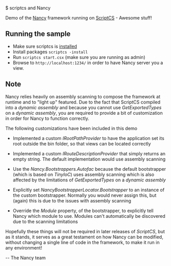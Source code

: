 $ scriptcs and Nancy

Demo of the [Nancy](http://nancyfx.org) framework running on [ScriptCS](https://github.com/scriptcs/scriptcs) - Awesome stuff!

## Running the sample

* Make sure scriptcs is [installed](https://github.com/scriptcs/scriptcs-samples/blob/master/README.md)
* Install packages `scriptcs -install`
* Run `scriptcs start.csx` (make sure you are running as admin)
* Browse to `http://localhost:1234/` in order to have Nancy server you a view.

## Note
Nancy relies heavily on assembly scanning to compose the framework at runtime and to "light up" featured. Due to the fact that ScriptCS compiled into a _dynamic assembly_ and because you cannot use _GetExportedTypes_ on a _dynamic assembly_, you are required to provide a bit of customization in order for Nancy to function correctly.

The following customizations have been included in this demo

* Implemented a custom _IRootPathProvider_ to have the application set its root outside the bin folder, so that views can be located correctly

* Implemented a custom _IRouteDescriptionProvider_ that simply returns an empty string. The default implementation would use assembly scanning

* Use the _Nancy.Bootstrappers.Autofac_ because the default bootstrapper (which is based on _TinyIoC_) uses assembly scanning which is also affected by the limitations of _GetExportedTypes_ on a _dynamic assembly_

* Explicitly set _NancyBootstrapperLocator.Bootstrapper_ to an instance of the custom bootstrapper. Normally you would never assign this, but (again) this is due to the issues with assembly scanning

* Override the _Module_ property, of the bootstrapper, to explicitly tell Nancy which module to use. Modules can't automatically be discovered due to the scanning limitations

Hopefully these things will not be required in later releases of _ScriptCS_, but as it stands, it serves as a great testament on how Nancy can be modified, without changing a single line of code in the framework, to make it run in any environment!

-- The Nancy team
